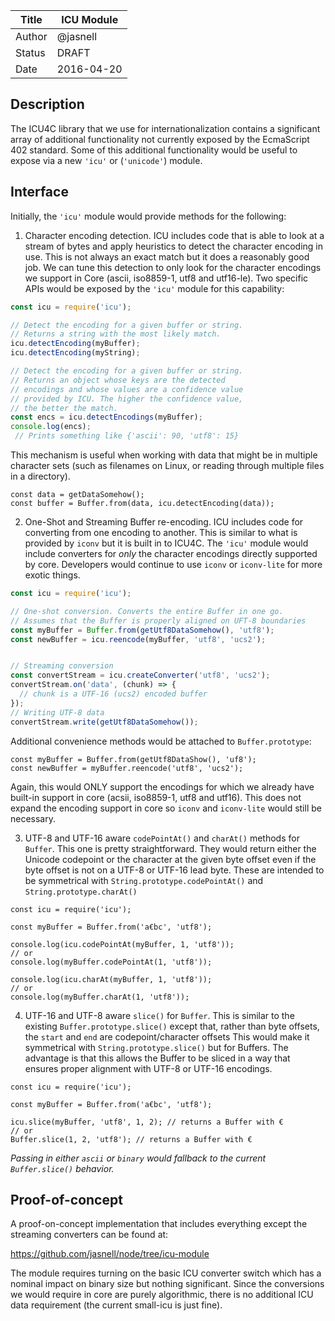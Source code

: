 | Title  | ICU Module                  |
|--------|-----------------------------|
| Author | @jasnell                    |
| Status | DRAFT                       |
| Date   | 2016-04-20                  |

## Description

The ICU4C library that we use for internationalization contains a significant
array of additional functionality not currently exposed by the EcmaScript 402
standard. Some of this additional functionality would be useful to expose via
a new `'icu'` or (`'unicode'`) module.

## Interface

Initially, the `'icu'` module would provide methods for the following:

1. Character encoding detection. ICU includes code that is able to look at a
   stream of bytes and apply heuristics to detect the character encoding in
   use. This is not always an exact match but it does a reasonably good job.
   We can tune this detection to only look for the character encodings we
   support in Core (ascii, iso8859-1, utf8 and utf16-le). Two specific APIs
   would be exposed by the `'icu'` module for this capability:
   
```js
const icu = require('icu');

// Detect the encoding for a given buffer or string.
// Returns a string with the most likely match.
icu.detectEncoding(myBuffer);
icu.detectEncoding(myString);

// Detect the encoding for a given buffer or string.
// Returns an object whose keys are the detected
// encodings and whose values are a confidence value
// provided by ICU. The higher the confidence value,
// the better the match.
const encs = icu.detectEncodings(myBuffer);
console.log(encs);
 // Prints something like {'ascii': 90, 'utf8': 15}
```

This mechanism is useful when working with data that might be in multiple
character sets (such as filenames on Linux, or reading through multiple
files in a directory).

```
const data = getDataSomehow();
const buffer = Buffer.from(data, icu.detectEncoding(data));
```

2. One-Shot and Streaming Buffer re-encoding. ICU includes code for converting
   from one encoding to another. This is similar to what is provided by `iconv`
   but it is built in to ICU4C. The `'icu'` module would include converters for
   *only* the character encodings directly supported by core. Developers would
   continue to use `iconv` or `iconv-lite` for more exotic things.

```js
const icu = require('icu');

// One-shot conversion. Converts the entire Buffer in one go.
// Assumes that the Buffer is properly aligned on UFT-8 boundaries
const myBuffer = Buffer.from(getUtf8DataSomehow(), 'utf8');
const newBuffer = icu.reencode(myBuffer, 'utf8', 'ucs2');


// Streaming conversion
const convertStream = icu.createConverter('utf8', 'ucs2');
convertStream.on('data', (chunk) => {
  // chunk is a UTF-16 (ucs2) encoded buffer
});
// Writing UTF-8 data
convertStream.write(getUtf8DataSomehow());
```

Additional convenience methods would be attached to `Buffer.prototype`:

```
const myBuffer = Buffer.from(getUtf8DataShow(), 'uf8');
const newBuffer = myBuffer.reencode('utf8', 'ucs2');
```

Again, this would ONLY support the encodings for which we already have built-in
support in core (acsii, iso8859-1, utf8 and utf16). This does not expand the
encoding support in core so `iconv` and `iconv-lite` would still be necessary.

3. UTF-8 and UTF-16 aware `codePointAt()` and `charAt()` methods for `Buffer`.
   This one is pretty straightforward. They would return either the Unicode
   codepoint or the character at the given byte offset even if the byte offset
   is not on a UTF-8 or UTF-16 lead byte. These are intended to be symmetrical
   with `String.prototype.codePointAt()` and `String.prototype.charAt()`

```
const icu = require('icu');

const myBuffer = Buffer.from('a€bc', 'utf8');

console.log(icu.codePointAt(myBuffer, 1, 'utf8'));
// or
console.log(myBuffer.codePointAt(1, 'utf8'));

console.log(icu.charAt(myBuffer, 1, 'utf8'));
// or
console.log(myBuffer.charAt(1, 'utf8'));
```

4. UTF-16 and UTF-8 aware `slice()` for `Buffer`. This is similar to the
   existing `Buffer.prototype.slice()` except that, rather than byte offsets,
   the `start` and `end` are codepoint/character offsets This would make it
   symmetrical with `String.prototype.slice()` but for Buffers. The advantage
   is that this allows the Buffer to be sliced in a way that ensures proper
   alignment with UTF-8 or UTF-16 encodings.

```
const icu = require('icu');

const myBuffer = Buffer.from('a€bc', 'utf8');

icu.slice(myBuffer, 'utf8', 1, 2); // returns a Buffer with €
// or
Buffer.slice(1, 2, 'utf8'); // returns a Buffer with €
```

*Passing in either `ascii` or `binary` would fallback to the current
`Buffer.slice()` behavior.*

## Proof-of-concept

A proof-on-concept implementation that includes everything except the streaming
converters can be found at: 

  https://github.com/jasnell/node/tree/icu-module

The module requires turning on the basic ICU converter switch which has a
nominal impact on binary size but nothing significant. Since the conversions
we would require in core are purely algorithmic, there is no additional
ICU data requirement (the current small-icu is just fine).
